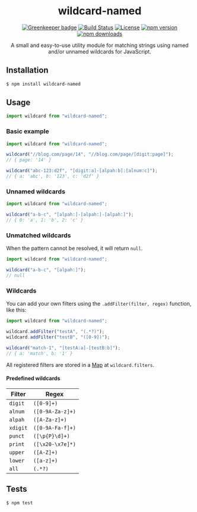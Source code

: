 <div align="center">
  <h1>wildcard-named</h1>

[![Greenkeeper badge](https://badges.greenkeeper.io/Bartozzz/wildcard-named.svg)](https://greenkeeper.io/)
[![Build Status](https://img.shields.io/travis/Bartozzz/wildcard-named.svg)](https://travis-ci.org/Bartozzz/wildcard-named/)
[![License](https://img.shields.io/github/license/Bartozzz/wildcard-named.svg)](LICENSE)
[![npm version](https://img.shields.io/npm/v/wildcard-named.svg)](https://www.npmjs.com/package/wildcard-named)
[![npm downloads](https://img.shields.io/npm/dt/wildcard-named.svg)](https://www.npmjs.com/package/wildcard-named)
  <br>

A small and easy-to-use utility module for matching strings using named and/or unnamed wildcards for JavaScript.
</div>

## Installation

```bash
$ npm install wildcard-named
```

## Usage

```javascript
import wildcard from "wildcard-named";
```

### Basic example

```javascript
import wildcard from "wildcard-named";

wildcard("//blog.com/page/14", "//blog.com/page/[digit:page]");
// { page: '14' }

wildcard("abc-123:d2f", "[digit:a]-[alpah:b]:[alnum:c]");
// { a: 'abc', b: '123', c: 'd2f' }
```

### Unnamed wildcards

```javascript
import wildcard from "wildcard-named";

wildcard("a-b-c", "[alpah:]-[alpah:]-[alpah:]");
// { 0: 'a', 1: 'b', 2: 'c' }
```

### Unmatched wildcards

When the pattern cannot be resolved, it will return `null`.

```javascript
import wildcard from "wildcard-named";

wildcard("a-b-c", "[alpah:]");
// null
```

### Wildcards

You can add your own filters using the `.addFilter(filter, regex)` function, like this:

```javascript
import wildcard from "wildcard-named";

wildcard.addFilter("testA", "(.*?)");
wildcard.addFilter("testB", "([0-9])");

wildcard("match-1", "[testA:a]-[testB:b]");
// { a: 'match', b: '1' }
```

All registered filters are stored in a [Map](https://developer.mozilla.org/en-US/docs/Web/JavaScript/Reference/Global_Objects/Map) at `wildcard.filters`.

#### Predefined wildcards

| Filter   | Regex            |
|----------|------------------|
| `digit`  | `([0-9]+)`       |
| `alnum`  | `([0-9A-Za-z]+)` |
| `alpah`  | `([A-Za-z]+)`    |
| `xdigit` | `([0-9A-Fa-f]+)` |
| `punct`  | `([\p{P}\d]+)`   |
| `print`  | `([\x20-\x7e]*)` |
| `upper`  | `([A-Z]+)`       |
| `lower`  | `([a-z]+)`       |
| `all`    | `(.*?)`          |

## Tests

```bash
$ npm test
```
